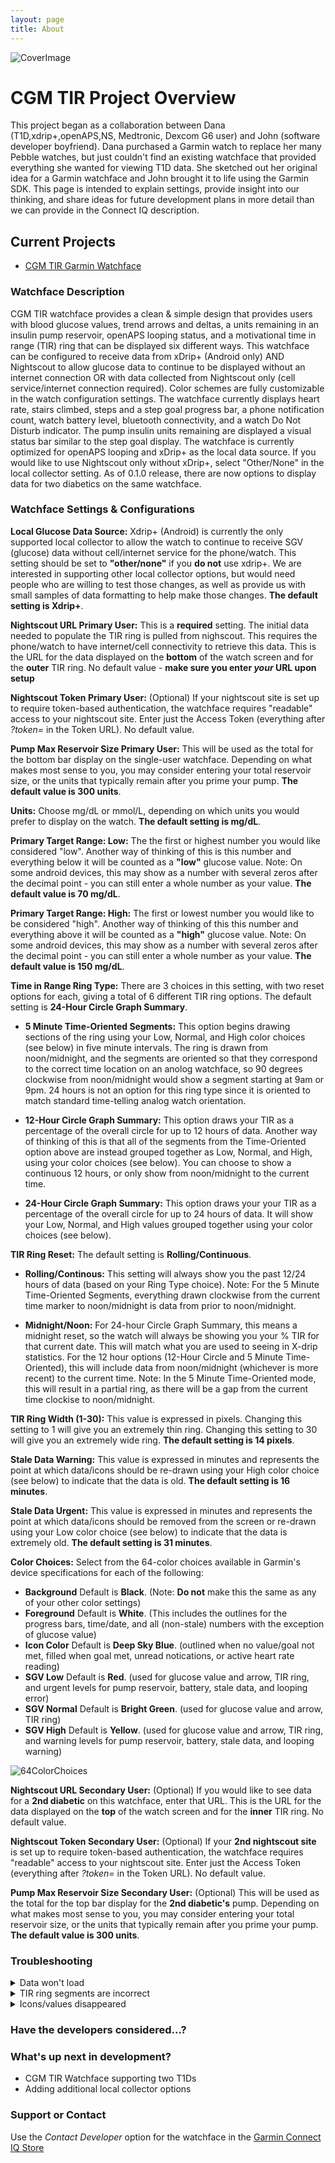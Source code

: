 ```yaml
---
layout: page
title: About
---
```


![CoverImage](images/CoverImage.png)

# CGM TIR Project Overview

This project began as a collaboration between Dana (T1D,xdrip+,openAPS,NS, Medtronic, Dexcom G6 user) and John (software developer boyfriend).  Dana purchased a Garmin watch to replace her many Pebble watches, but just couldn't find an existing watchface that provided everything she wanted for viewing T1D data.  She sketched out her original idea for a Garmin watchface and John brought it to life using the Garmin SDK.  This page is intended to explain settings, provide insight into our thinking, and share ideas for future development plans in more detail than we can provide in the Connect IQ description.

## Current Projects

- [CGM TIR Garmin Watchface](https://apps.garmin.com/en-US/apps/38c13f6f-3f68-4a08-b58b-1e1089292a6f)

### Watchface Description

CGM TIR watchface provides a clean & simple design that provides users with blood glucose values, trend arrows and deltas, a units remaining in an insulin pump reservoir, openAPS looping status, and a motivational time in range (TIR) ring that can be displayed six different ways.  This watchface can be configured to receive data from xDrip+ (Android only) AND Nightscout to allow glucose data to continue to be displayed without an internet connection OR with data collected from Nightscout only (cell service/internet connection required). Color schemes are fully customizable in the watch configuration settings. The watchface currently displays heart rate, stairs climbed, steps and a step goal progress bar, a phone notification count, watch battery level, bluetooth connectivity, and a watch Do Not Disturb indicator. The pump insulin units remaining are displayed a visual status bar similar to the step goal display.  The watchface is currently optimized for openAPS looping and xDrip+ as the local data source.  If you would like to use Nightscout only without xDrip+, select "Other/None" in the local collector setting.  As of 0.1.0 release, there are now options to display data for two diabetics on the same watchface.  

### Watchface Settings & Configurations

**Local Glucose Data Source:** Xdrip+ (Android) is currently the only supported local collector to allow the watch to continue to receive SGV (glucose) data without cell/internet service for the phone/watch.  This setting should be set to **"other/none"** if you **do not** use xdrip+.  We are interested in supporting other local collector options, but would need people who are willing to test those changes, as well as provide us with small samples of data formatting to help make those changes.  **The default setting is Xdrip+**.  

**Nightscout URL Primary User:** This is a **required** setting.  The initial data needed to populate the TIR ring is pulled from nighscout.  This requires the phone/watch to have internet/cell connectivity to retrieve this data. This is the URL for the data displayed on the **bottom** of the watch screen and for the **outer** TIR ring. No default value - **make sure you enter _your_ URL upon setup**

**Nightscout Token Primary User:** (Optional) If your nightscout site is set up to require token-based authentication, the watchface requires "readable" access to your nightscout site.  Enter just the Access Token (everything after _?token=_ in the Token URL).  No default value. 

**Pump Max Reservoir Size Primary User:** This will be used as the total for the bottom bar display on the single-user watchface.  Depending on what makes most sense to you, you may consider entering your total reservoir size, or the units that typically remain after you prime your pump.  **The default value is 300 units**.  

**Units:** Choose mg/dL or mmol/L, depending on which units you would prefer to display on the watch.  **The default setting is mg/dL**.  

**Primary Target Range: Low:** The the first or highest number you would like considered "low".  Another way of thinking of this is this number and everything below it will be counted as a **"low"** glucose value.  Note: On some android devices, this may show as a number with several zeros after the decimal point - you can still enter a whole number as your value.  **The default value is 70 mg/dL**.  

**Primary Target Range: High:** The first or lowest number you would like to be considered "high".  Another way of thinking of this this number and everything above it will be counted as a **"high"** glucose value.  Note: On some android devices, this may show as a number with several zeros after the decimal point - you can still enter a whole number as your value. **The default value is 150 mg/dL**.  

**Time in Range Ring Type:** There are 3 choices in this setting, with two reset options for each, giving a total of 6 different TIR ring options.  The default setting is **24-Hour Circle Graph Summary**. 
- **5 Minute Time-Oriented Segments:** This option begins drawing sections of the ring using your Low, Normal, and High color choices (see below) in five minute intervals.  The ring is drawn from noon/midnight, and the segments are oriented so that they correspond to the correct time location on an anolog watchface, so 90 degrees clockwise from noon/midnight would show a segment starting at 9am or 9pm.  24 hours is not an option for this ring type since it is oriented to match standard time-telling analog watch orientation.  

- **12-Hour Circle Graph Summary:** This option draws your TIR as a percentage of the overall circle for up to 12 hours of data.  Another way of thinking of this is that all of the segments from the Time-Oriented option above are instead grouped together as Low, Normal, and High, using your color choices (see below).  You can choose to show a continuous 12 hours, or only show from noon/midnight to the current time.  

- **24-Hour Circle Graph Summary:** This option draws your your TIR as a percentage of the overall circle for up to 24 hours of data.  It will show your Low, Normal, and High values grouped together using your color choices (see below).  

**TIR Ring Reset:** The default setting is **Rolling/Continuous**.  
- **Rolling/Continous:** This setting will always show you the past 12/24 hours of data (based on your Ring Type choice).  Note: For the 5 Minute Time-Oriented Segments, everything drawn clockwise from the current time marker to noon/midnight is data from prior to noon/midnight.

- **Midnight/Noon:** For 24-hour Circle Graph Summary, this means a midnight reset, so the watch will always be showing you your % TIR for that current date.  This will match what you are used to seeing in X-drip statistics.  For the 12 hour options (12-Hour Circle and 5 Minute Time-Oriented), this will include data from noon/midnight (whichever is more recent) to the current time.  Note: In the 5 Minute Time-Oriented mode, this will result in a partial ring, as there will be a gap from the current time clockise to noon/midnight.  

**TIR Ring Width (1-30):** This value is expressed in pixels.  Changing this setting to 1 will give you an extremely thin ring.  Changing this setting to 30 will give you an extremely wide ring.  **The default setting is 14 pixels**.  

**Stale Data Warning:** This value is expressed in minutes and represents the point at which data/icons should be re-drawn using your High color choice (see below) to indicate that the data is old.  **The default setting is 16 minutes**.  

**Stale Data Urgent:** This value is expressed in minutes and represents the point at which data/icons should be removed from the screen or re-drawn using your Low color choice (see below) to indicate that the data is extremely old.  **The default setting is 31 minutes**.

**Color Choices:**
Select from the 64-color choices available in Garmin's device specifications for each of the following:
- **Background** Default is **Black**. (Note: **Do not** make this the same as any of your other color settings)
- **Foreground** Default is **White**. (This includes the outlines for the progress bars, time/date, and all (non-stale) numbers with the exception of glucose value)
- **Icon Color** Default is **Deep Sky Blue**. (outlined when no value/goal not met, filled when goal met, unread notications, or active heart rate reading)
- **SGV Low** Default is **Red**. (used for glucose value and arrow, TIR ring, and urgent levels for pump reservoir, battery, stale data, and looping error)
- **SGV Normal** Default is **Bright Green**. (used for glucose value and arrow, TIR ring) 
- **SGV High** Default is **Yellow**. (used for glucose value and arrow, TIR ring, and warning levels for pump reservoir, battery, stale data, and looping warning)

![64ColorChoices](images/64ColorChoices.png)

**Nightscout URL Secondary User:** (Optional)  If you would like to see data for a **2nd diabetic** on this watchface, enter that URL.  This is the URL for the data displayed on the **top** of the watch screen and for the **inner** TIR ring. No default value.  

**Nightscout Token Secondary User:** (Optional) If your **2nd nightscout site** is set up to require token-based authentication, the watchface requires "readable" access to your nightscout site.  Enter just the Access Token (everything after _?token=_ in the Token URL).  No default value. 

**Pump Max Reservoir Size Secondary User:** (Optional) This will be used as the total for the top bar display for the **2nd diabetic's** pump.  Depending on what makes most sense to you, you may consider entering your total reservoir size, or the units that typically remain after you prime your pump.  **The default value is 300 units**.

### Troubleshooting
<details>
 <summary>Data won't load</summary>
  
  ## Check Your Nighscout URL in Settings
  1. Due to memory constraints, 12-24 hours of data must be returned from Nightscout before the watch can begin pulling from a local collector (if set), so if the watch won't load at all, this is the first thing you need to rule out.  
  2. **Your Primary User Nightscout URL** is the only setting that you are **required** to update from the default settings.  
     * Make sure that you have included **https://** at the beginning of the URL, and don't include any additional information beyond **.com**.  
     * If you enter your URL incorrectly, you may have to wait up to 5 additional minutes after fixing this setting for data to populate - please be patient!
  3. If you just switched from a Garmin activity or a watch app back to the watchface, you need to wait for the data to reload.  This can take up to 10 minutes for a single user and up to 15 minutes if using the watch to follow two diabetics.  
  4. If you have entered 2 nightscout URLs to follow two diabetics using this watchface, it can take up to 15 minutes before data is current.  Due to extremely limited memory constraints of many Garmin watches, it is necessary to wait 5 minutes after pulling the 24-hour TIR data for the first user before it can be pulled for the 2nd user.  Then another 5 minutes must pass before the most recent SGV values can be pulled.

</details>
<details>
 <summary>TIR ring segments are incorrect</summary>
  
  ## Check Range & Ring Settings
  1. Make sure that your Target Range High and Low values are in the correct units.  If you picked mg/dL, make sure your range values are expressed that way.  If you chose mmol/L, make sure your range values are expressed that way (the default settings will not make sense in mmol/L).  
  2. If there is a gap in your data that you weren't expecting, you may have selected Noon/Midnight reset instead of Rolling/Continuous reset. Noon/Midnight reset will only show you data from 12a or 12p (whichever was more recent) to the current time, so you will see a gap in the data from the current time clockwise back to 12a or 12p.   
</details>
<details>
 <summary>Icons/values disappeared</summary>
 
 ## Check Color Choices & Stale Data
  1. If your background color is the same as any of your other color choices, those items will not be visable on the watchface.  If you choose a background color that is similar to your icon/foreground color, items may be present but difficult to see.   
  2. If your data source has reached the Stale Data Urgent threshold that you set, icons and values from that data source will disappear from the watchface.  
   * Check to make sure your watch is in range of your phone. 
   * If nightscout data is lost, check to see if you have cell/internet connection
</details>


### Have the developers considered...?

### What's up next in development?
- CGM TIR Watchface supporting two T1Ds
- Adding additional local collector options

### Support or Contact

Use the _Contact Developer_ option for the watchface in the [Garmin Connect IQ Store](https://apps.garmin.com/en-US/apps/38c13f6f-3f68-4a08-b58b-1e1089292a6f)

